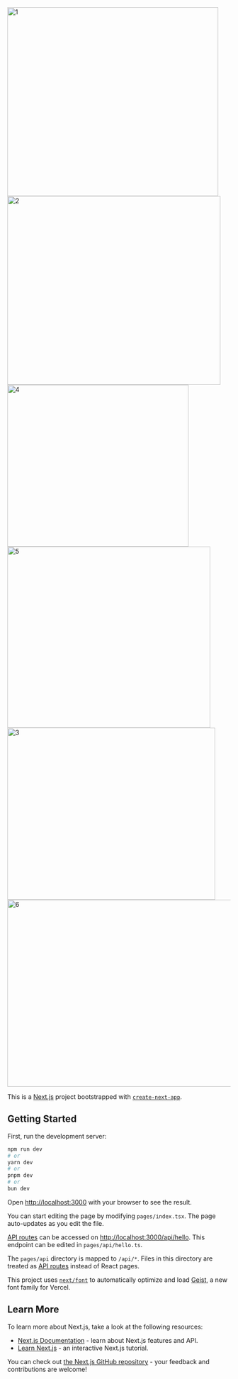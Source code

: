 <img width="476" height="426" alt="1" src="https://github.com/user-attachments/assets/7eaca170-0ad5-43cf-a5bc-5da37c794552" />
<img width="481" height="426" alt="2" src="https://github.com/user-attachments/assets/1ce25b28-8b9d-4bb2-8a60-6a4f13f3f794" />
<img width="409" height="365" alt="4" src="https://github.com/user-attachments/assets/68fb3518-2a54-4d65-b36e-aa5181f7f368" />
<img width="458" height="409" alt="5" src="https://github.com/user-attachments/assets/ded53ce4-16df-43fd-a6f5-98d243fc3f84" />
<img width="469" height="388" alt="3" src="https://github.com/user-attachments/assets/b189c6ab-2f73-44d3-92da-7e6209849604" />
<img width="550" height="422" alt="6" src="https://github.com/user-attachments/assets/b2338b46-59c6-4abe-a8cf-a22b58867932" />


This is a [Next.js](https://nextjs.org) project bootstrapped with [`create-next-app`](https://nextjs.org/docs/pages/api-reference/create-next-app).

## Getting Started

First, run the development server:

```bash
npm run dev
# or
yarn dev
# or
pnpm dev
# or
bun dev
```

Open [http://localhost:3000](http://localhost:3000) with your browser to see the result.

You can start editing the page by modifying `pages/index.tsx`. The page auto-updates as you edit the file.

[API routes](https://nextjs.org/docs/pages/building-your-application/routing/api-routes) can be accessed on [http://localhost:3000/api/hello](http://localhost:3000/api/hello). This endpoint can be edited in `pages/api/hello.ts`.

The `pages/api` directory is mapped to `/api/*`. Files in this directory are treated as [API routes](https://nextjs.org/docs/pages/building-your-application/routing/api-routes) instead of React pages.

This project uses [`next/font`](https://nextjs.org/docs/pages/building-your-application/optimizing/fonts) to automatically optimize and load [Geist](https://vercel.com/font), a new font family for Vercel.

## Learn More

To learn more about Next.js, take a look at the following resources:

- [Next.js Documentation](https://nextjs.org/docs) - learn about Next.js features and API.
- [Learn Next.js](https://nextjs.org/learn-pages-router) - an interactive Next.js tutorial.

You can check out [the Next.js GitHub repository](https://github.com/vercel/next.js) - your feedback and contributions are welcome!





